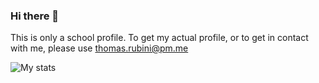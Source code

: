 ### Hi there 👋

This is only a school profile. To get my actual profile, or to get in contact with me, please use [thomas.rubini@pm.me](mailto:thomas.rubini@pm.me)

![My stats](https://github-readme-stats.vercel.app/api?username=ThomasRubini&show_icons=true&theme=radical)
